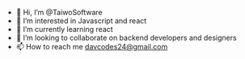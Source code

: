 - 👋 Hi, I’m @TaiwoSoftware
- 👀 I’m interested in Javascript and react
- 🌱 I’m currently learning react
- 💞️ I’m looking to collaborate on backend developers and designers
- 📫 How to reach me davcodes24@gmail.com

<!---
TaiwoSoftware/TaiwoSoftware is a ✨ special ✨ repository because its `README.md` (this file) appears on your GitHub profile.
You can click the Preview link to take a look at your changes.
--->
